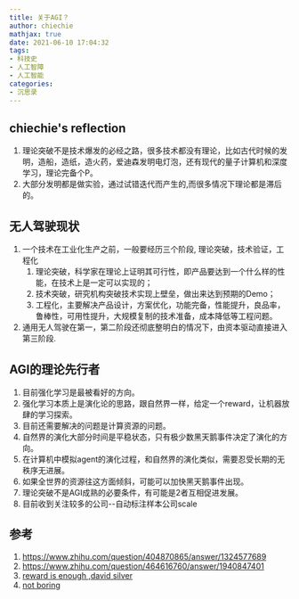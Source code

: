 ```yaml
---
title: 关于AGI？
author: chiechie
mathjax: true
date: 2021-06-10 17:04:32
tags: 
- 科技史
- 人工智障
- 人工智能
categories:
- 沉思录
---
```



## chiechie's reflection

1. 理论突破不是技术爆发的必经之路，很多技术都没有理论，比如古代时候的发明，造船，造纸，造火药，爱迪森发明电灯泡，还有现代的量子计算机和深度学习，理论完备个P。
2. 大部分发明都是做实验，通过试错迭代而产生的,而很多情况下理论都是滞后的。


## 无人驾驶现状

1. 一个技术在工业化生产之前，一般要经历三个阶段, 理论突破，技术验证，工程化
    1. 理论突破，科学家在理论上证明其可行性，即产品要达到一个什么样的性能，在技术上是一定可以实现的；
    2. 技术突破，研究机构突破技术实现上壁垒，做出来达到预期的Demo；
    3. 工程化，主要解决产品设计，方案优化，功能完备，性能提升，良品率，鲁棒性，可用性提升，大规模复制的技术准备，成本降低等工程问题。
2. 通用无人驾驶在第一，第二阶段还彻底整明白的情况下，由资本驱动直接进入第三阶段.


## AGI的理论先行者

1. 目前强化学习是最被看好的方向。
2. 强化学习本质上是演化论的思路，跟自然界一样，给定一个reward，让机器放肆的学习探索。
3. 目前还需要解决的问题是计算资源的问题。
4. 自然界的演化大部分时间是平稳状态，只有极少数黑天鹅事件决定了演化的方向。
5. 在计算机中模拟agent的演化过程，和自然界的演化类似，需要忍受长期的无秩序无进展。
6. 如果全世界的资源往这方面倾斜，可能可以加快黑天鹅事件出现。
7. 理论突破不是AGI成熟的必要条件，有可能是2者互相促进发展。
8. 目前收到关注较多的公司--自动标注样本公司scale

## 参考
1. https://www.zhihu.com/question/404870865/answer/1324577689
2. https://www.zhihu.com/question/464616760/answer/1940847401
3. [reward is enough ,david silver](https://www.sciencedirect.com/science/article/pii/S0004370221000862)
4. [not boring](https://www.notboring.co/p/scale-rational-in-the-fullness-of?token=eyJ1c2VyX2lkIjoxNzY2NjQ2OSwicG9zdF9pZCI6Mzc4NDY2MzEsIl8iOiJrTHFWcCIsImlhdCI6MTYyNDQyNDU4NCwiZXhwIjoxNjI0NDI4MTg0LCJpc3MiOiJwdWItMTAwMjUiLCJzdWIiOiJwb3N0LXJlYWN0aW9uIn0.zWmuXLn35R720iDVtX7yTuTpM4kCMk25457XzZN8_Ks)